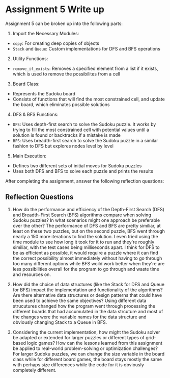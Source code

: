 # Assignment 5 Write up

Assignment 5 can be broken up into the following parts:
1. Import the Necessary Modules:
- `copy`: For creating deep copies of objects
- `Stack` and `Queue`: Custom implementations for DFS and BFS operations
2. Utility Functions: 
- `remove_if_exists`: Removes a specified element from a list if it exists, which is used to remove the possibilites from a cell
3. Board Class:
- Represents the Sudoku board
- Consists of functions that will find the most constrained cell, and update the board, which eliminates possible solutions
4. DFS & BFS Functions:
- `DFS`: Uses depth-first search to solve the Sudoku puzzle. It works by trying to fill the most constrained cell with potential values until a solution is found or backtracks if a mistake is made
- `BFS`: Uses breadth-first search to solve the Sudoku puzzle in a similar fashion to DFS but explores nodes level by level
5. Main Execution:
- Defines two different sets of initial moves for Sudoku puzzles
- Uses both DFS and BFS to solve each puzzle and prints the results


After completing the assignment, answer the following reflection questions:

## Reflection Questions

1. How do the performance and efficiency of the Depth-First Search (DFS) and Breadth-First Search (BFS) algorithms compare when solving Sudoku puzzles? In what scenarios might one approach be preferable over the other?
The performance of DFS and BFS are pretty similiar, at least on these two puzzles, but on the second puzzle, BFS went through nearly a 150 more iterations to find the solution. I even tried using the time module to see how long it took for it to run and they're roughly similiar, with the test cases being milliseconds apart. I think for DFS to be as efficient as possible, it would require a puzzle where it can find the correct possibility almost immediately without having to go through too many different options while BFS woild work better when they're are less possibilities overall for the program to go through and waste time and resources on.


2. How did the choice of data structures (like the Stack for DFS and Queue for BFS) impact the implementation and functionality of the algorithms? Are there alternative data structures or design patterns that could have been used to achieve the same objectives?
Using different data strucutures changed how the program went through processing the different boards that had accumulated in the data strcuture and most of the changes were the variable names for the data structure and obviously changing Stack to a Queue in BFS.


3. Considering the current implementation, how might the Sudoku solver be adapted or extended for larger puzzles or different types of grid-based logic games? How can the lessons learned from this assignment be applied to real-world problem-solving or optimization challenges?
For larger Sudoku puzzles, we can change the size variable in the board class while for different board games, the board stays mostly the same with perhaps size differences while the code for it is obviously completely different.

